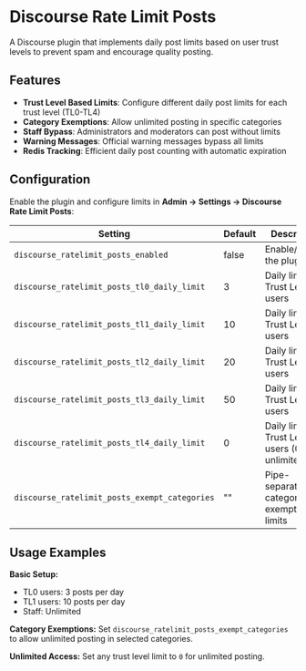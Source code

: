 # Discourse Rate Limit Posts

A Discourse plugin that implements daily post limits based on user trust levels to prevent spam and encourage quality posting.

## Features

- **Trust Level Based Limits**: Configure different daily post limits for each trust level (TL0-TL4)
- **Category Exemptions**: Allow unlimited posting in specific categories
- **Staff Bypass**: Administrators and moderators can post without limits
- **Warning Messages**: Official warning messages bypass all limits
- **Redis Tracking**: Efficient daily post counting with automatic expiration

## Configuration

Enable the plugin and configure limits in **Admin → Settings → Discourse Rate Limit Posts**:

| Setting | Default | Description |
|---------|---------|-------------|
| `discourse_ratelimit_posts_enabled` | false | Enable/disable the plugin |
| `discourse_ratelimit_posts_tl0_daily_limit` | 3 | Daily limit for Trust Level 0 users |
| `discourse_ratelimit_posts_tl1_daily_limit` | 10 | Daily limit for Trust Level 1 users |
| `discourse_ratelimit_posts_tl2_daily_limit` | 20 | Daily limit for Trust Level 2 users |
| `discourse_ratelimit_posts_tl3_daily_limit` | 50 | Daily limit for Trust Level 3 users |
| `discourse_ratelimit_posts_tl4_daily_limit` | 0 | Daily limit for Trust Level 4 users (0 = unlimited) |
| `discourse_ratelimit_posts_exempt_categories` | "" | Pipe-separated category IDs exempt from limits |

## Usage Examples

**Basic Setup:**
- TL0 users: 3 posts per day
- TL1 users: 10 posts per day
- Staff: Unlimited

**Category Exemptions:**
Set `discourse_ratelimit_posts_exempt_categories` to allow unlimited posting in selected categories.

**Unlimited Access:**
Set any trust level limit to `0` for unlimited posting.

